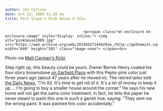 ```yaml
---
author: Jen Carlson
date: Oct 13, 2009 11:28 am
title: Park Slope's Pink House 4 Sale
---
```


	
										<p><span class="mt-enclosure mt-enclosure-image" style="display: inline;"> <img alt="pinkhouse1009.jpg" src="https://web.archive.org/web/20150427144929im_/http://gothamist.com/attachments/arts_jen/pinkhouse1009.jpg" width="640" height="581" class="image-none"> </span><br>
<span class="photo_caption">Photo via <a href="https://web.archive.org/web/20150427144929/http://www.flickr.com/photos/mattcarman/2291825550/">Matt Carman&apos;s flickr</a></span></p>

<p>Step right up, this beauty could be yours. Owner Bernie Henry coated his four-story brownstone <a href="https://web.archive.org/web/20150427144929/http://www.heightsberkeley.com/index.cfm?page=details&amp;id=1316">on Garfield Place</a> with this Pepto-pink color just three years ago (about 47 years after he moved in). The retired tailor told <a href="https://web.archive.org/web/20150427144929/http://www.nydailynews.com/ny_local/brooklyn/2009/10/13/2009-10-13_pink_its_time_to_move.html">the Daily News</a>, &quot;I&apos;m 92. It&apos;s time to get rid of it. It&apos;s a lot of money to keep it up ... I&apos;m going to buy a smaller house around the corner.&quot; He says his new home will not get the same color treatment; in fact, he tells the paper he never meant to paint this one in such a garish hue, saying: &quot;They sent me the wrong paint. It was painted this color accidentally.&quot;</p>					
										
									
				